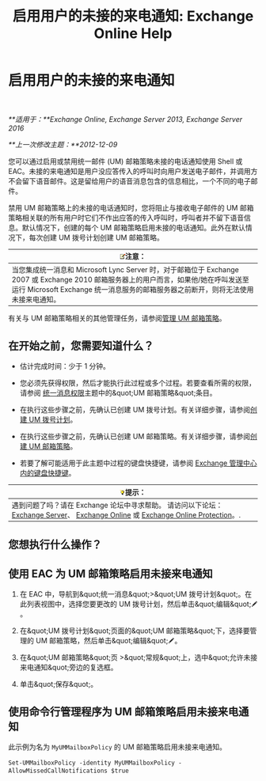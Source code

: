 ﻿---
title: '启用用户的未接的来电通知: Exchange Online Help'
TOCTitle: 启用用户的未接的来电通知
ms:assetid: aa0cbb60-5422-474f-af16-621aade31c1f
ms:mtpsurl: https://technet.microsoft.com/zh-cn/library/Bb232159(v=EXCHG.150)
ms:contentKeyID: 52061419
ms.date: 05/23/2018
mtps_version: v=EXCHG.150
ms.translationtype: MT
---

# 启用用户的未接的来电通知

 

_**适用于：**Exchange Online, Exchange Server 2013, Exchange Server 2016_

_**上一次修改主题：**2012-12-09_

您可以通过启用或禁用统一邮件 (UM) 邮箱策略未接的电话通知使用 Shell 或 EAC。未接的来电通知是用户没应答传入的呼叫时向用户发送电子邮件，并调用方不会留下语音邮件。这是留给用户的语音消息包含的信息相比，一个不同的电子邮件。

禁用 UM 邮箱策略上的未接的电话通知时，您将阻止与接收电子邮件的 UM 邮箱策略相关联的所有用户时它们不作出应答的传入呼叫时，呼叫者并不留下语音信息。默认情况下，创建的每个 UM 邮箱策略启用未接的电话通知。此外在默认情况下，每次创建 UM 拨号计划创建 UM 邮箱策略。

<table>
<thead>
<tr class="header">
<th><img src="images/Bb124558.note(EXCHG.150).gif" title="注意" alt="注意" />注意：</th>
</tr>
</thead>
<tbody>
<tr class="odd">
<td>当您集成统一消息和 Microsoft Lync Server 时，对于邮箱位于 Exchange 2007 或 Exchange 2010 邮箱服务器上的用户而言，如果他/她在呼叫发送至运行 Microsoft Exchange 统一消息服务的邮箱服务器之前断开，则将无法使用未接来电通知。</td>
</tr>
</tbody>
</table>


有关与 UM 邮箱策略相关的其他管理任务，请参阅[管理 UM 邮箱策略](manage-a-um-mailbox-policy-exchange-2013-help.md)。

## 在开始之前，您需要知道什么？

  - 估计完成时间：少于 1 分钟。

  - 您必须先获得权限，然后才能执行此过程或多个过程。若要查看所需的权限，请参阅 [统一消息权限](unified-messaging-permissions-exchange-2013-help.md)主题中的\&quot;UM 邮箱策略\&quot;条目。

  - 在执行这些步骤之前，先确认已创建 UM 拨号计划。有关详细步骤，请参阅[创建 UM 拨号计划](create-a-um-dial-plan-exchange-2013-help.md)。

  - 在执行这些步骤之前，先确认已创建 UM 邮箱策略。有关详细步骤，请参阅[创建 UM 邮箱策略](create-a-um-mailbox-policy-exchange-2013-help.md)。

  - 若要了解可能适用于此主题中过程的键盘快捷键，请参阅 [Exchange 管理中心内的键盘快捷键](keyboard-shortcuts-in-the-exchange-admin-center-exchange-online-protection-help.md)。

<table>
<thead>
<tr class="header">
<th><img src="images/Bb124558.tip(EXCHG.150).gif" title="提示" alt="提示" />提示：</th>
</tr>
</thead>
<tbody>
<tr class="odd">
<td>遇到问题了吗？请在 Exchange 论坛中寻求帮助。 请访问以下论坛：<a href="https://go.microsoft.com/fwlink/p/?linkid=60612">Exchange Server</a>、 <a href="https://go.microsoft.com/fwlink/p/?linkid=267542">Exchange Online</a> 或 <a href="https://go.microsoft.com/fwlink/p/?linkid=285351">Exchange Online Protection</a>。.</td>
</tr>
</tbody>
</table>


## 您想执行什么操作？

## 使用 EAC 为 UM 邮箱策略启用未接来电通知

1.  在 EAC 中，导航到\&quot;统一消息\&quot;\>\&quot;UM 拨号计划\&quot;。在此列表视图中，选择您要更改的 UM 拨号计划，然后单击\&quot;编辑\&quot;![编辑图标](images/Bb124582.6f53ccb2-1f13-4c02-bea0-30690e6ea71d(EXCHG.150).gif "编辑图标")。

2.  在\&quot;UM 拨号计划\&quot;页面的\&quot;UM 邮箱策略\&quot;下，选择要管理的 UM 邮箱策略，然后单击\&quot;编辑\&quot;![编辑图标](images/Bb124582.6f53ccb2-1f13-4c02-bea0-30690e6ea71d(EXCHG.150).gif "编辑图标")。

3.  在\&quot;UM 邮箱策略\&quot;页 \>\&quot;常规\&quot;上，选中\&quot;允许未接来电通知\&quot;旁边的复选框。

4.  单击\&quot;保存\&quot;。

## 使用命令行管理程序为 UM 邮箱策略启用未接来电通知

此示例为名为 `MyUMMailboxPolicy` 的 UM 邮箱策略启用未接来电通知。

    Set-UMMailboxPolicy -identity MyUMMailboxPolicy -AllowMissedCallNotifications $true

